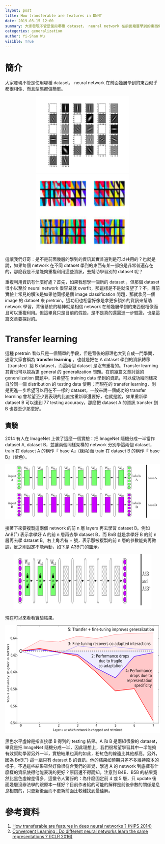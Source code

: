 ```yaml
---
layout: post
title: How transferable are features in DNN?
date: 2019-03-15 12:00
summary: 大家發現不管是使用哪種 dataset， neural network 在前面幾層學到的東西似乎都很相像、而且型態都偏簡單。這讓我們好奇：是不是前面幾層的學到的資訊其實普遍到是可以共用的？
categories: generalization
author: Yi-Shan Wu
visible: True
---
```


# 簡介

大家發現不管是使用哪種 dataset， neural network 在前面幾層學到的東西似乎都很相像、而且型態都偏簡單。
<center class="half">
  <img src="/images/DNN/Gabor_filter.png" width="300" height="250" /><img src="/images/DNN/color_blobs.png" width="300" height="250" />
</center>

這讓我們好奇：是不是前面幾層的學到的資訊其實普遍到是可以共用的？也就是說，如果每個 network 在不同 dataset 學到的東西有某一部份是非常普遍存在的，那麼我是不是能夠重複利用這些資訊，去幫助學習別的 dataset 呢？

重複利用資訊有什麼好處？首先，如果我想學一個新的 dataset ，但那個 dataset 很小以至於 neural network 很容易就 overfit，那這樣是不是就沒望了？不。目前實驗上常見的解法是如果他同樣是個 image classification 問題，那就拿另一個 image 的 dataset 來 pretrain，這功用也相當好像是拿更多額外的資訊來幫助 network 學習，背後基於的精神就是相信 network 在前幾層學到的東西很相像而且可以重複利用。但這畢竟只是目前的假設，是不是真的還需進一步驗證，也是這篇文章要探討的。

# Transfer learning

這種 pretrain 看似只是一個簡單的手段，但是背後的原理也大到自成一門學問，通常大家會稱為 **transfer learning** ，也就是把在 A dataset 學到的資訊轉移（transfer）給 B dataset，而這兩個 dataset 是沒有重複的。Transfer learning 其實也可以視為更 general 的 generalization 問題。在前幾篇文章討論的 generalization 問題中，只希望在 training data 學到的資訊，可以成功給同樣來自於同一個 distribution 的 testing data 使用；而現在的 transfer learning，則是更進一步希望可以用在不一樣的 dataset。一般來說一個成功的 transfer learning 會希望至少要表現的比直接重新學還要好，也就是說，如果重新學 dataset B 可以達到 $77%$ testing accuracy，那麼把 dataset A 的資訊 transfer 到 B 也要至少那麼好。

## 實驗

2014 有人在 ImageNet 上做了這麼一個實驗：把 ImageNet 隨機分成一半當作 dataset A, dataset B，並讓兩個同樣架構的 network 分別學這兩個 dataset，train 在 dataset A 的稱作『 base A』(綠色)而 train 在 dataset B 的稱作『 base B』（紫色）。

<center><img src="/images/DNN/base_NN.png" width="550" height="180" /></center>

接著下來要複製這兩個 network 的前 n 層 layers 再去學習 dataset B。例如 AnB($^+$) 表示拿學好 A 的前 n 層再去學 dataset B，而 BnB 就是拿學好 B 的前 n 層再去學 dataset B。右上角若有 + 號，表示那被複製的前 n 層的參數能夠再微調，反之則固定不能再動，如下是 A3B($^+$)的圖示。

<center><img src="/images/DNN/A3B.png" width="450" height="180" /></center>

現在可以來看看實驗結果。

<center><img src="/images/DNN/transfer_result1.png" width="550" height="350" /></center>

黑色水平虛線是指直接學 B 得到的 testing 結果。A 和 B 是兩組很像的 dataset，畢竟是把 ImageNet 隨機分成一半，因此理想上，我們很希望學習其中一半能夠有效幫助學習另外一半，實驗結果也真的如此，粉紅色的線遠比其他都高。另外，因為 BnB($^+$) 這一組只有 dataset B 的資訊，他的結果如預期只差不多維持原本的樣子。不過這些結果雖然好像很符合我們的直覺，學過 A 的 network 到底擁有什麼樣的資訊使得他能表現的更好？原因還不得而知。注意到 B4B、B5B 的結果竟然比黑色虛線差得多，這蠻令人驚訝的：為什麼固定前 4 或 5 層，只 update 後面幾層沒辦法學的跟原本一樣好？目前作者給的可能的解釋是前後參數的關係是息息相關的，只更新後面而不更新前面比較難找到最佳解。




# 參考資料

1. [How transferable are features in deep neural networks ? (NIPS 2014)](https://arxiv.org/abs/1411.1792)
1. [Convergent Learning : Do different neural networks learn the same representations ? (ICLR 2016)](https://arxiv.org/abs/1511.07543)


